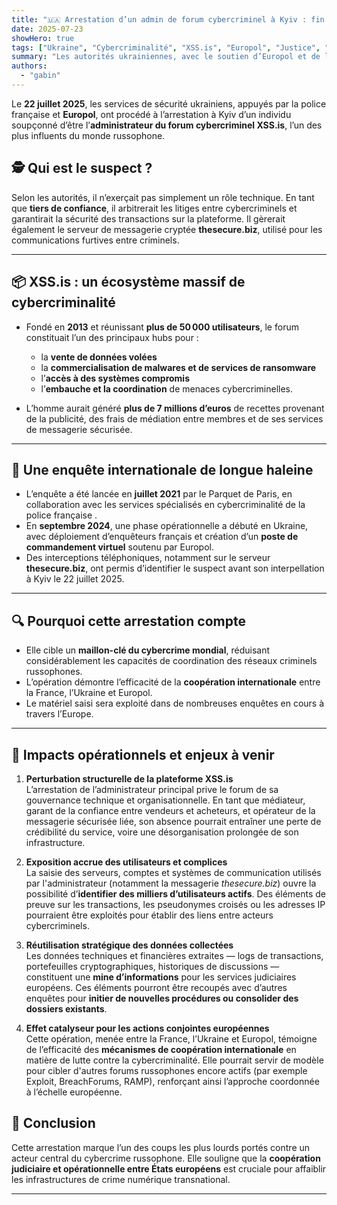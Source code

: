 ```yaml
---
title: "🇺🇦 Arrestation d’un admin de forum cybercriminel à Kyiv : fin d’un hub majeur"
date: 2025-07-23
showHero: true
tags: ["Ukraine", "Cybercriminalité", "XSS.is", "Europol", "Justice", "Cybersécurité"]
summary: "Les autorités ukrainiennes, avec le soutien d’Europol et de la police française, ont interpellé l’administrateur présumé du forum cybercriminel XSS.is à Kyiv. Cette plateforme, utilisée par plus de 50 000 membres, fédérait des services de ransomware, d’accès illégal et de traçage de données."
authors:
  - "gabin"
---
```



Le **22 juillet 2025**, les services de sécurité ukrainiens, appuyés par la police française et **Europol**, ont procédé à l’arrestation à Kyiv d’un individu soupçonné d’être l’**administrateur du forum cybercriminel XSS.is**, l’un des plus influents du monde russophone.

## 🕵️ Qui est le suspect ?

Selon les autorités, il n’exerçait pas simplement un rôle technique. En tant que **tiers de confiance**, il arbitrerait les litiges entre cybercriminels et garantirait la sécurité des transactions sur la plateforme. Il gèrerait également le serveur de messagerie cryptée **thesecure.biz**, utilisé pour les communications furtives entre criminels.

---

## 📦 XSS.is : un écosystème massif de cybercriminalité 

- Fondé en **2013** et réunissant **plus de 50 000 utilisateurs**, le forum constituait l’un des principaux hubs pour :
  - la **vente de données volées**
  - la **commercialisation de malwares et de services de ransomware**
  - l’**accès à des systèmes compromis**
  - l’**embauche et la coordination** de menaces cybercriminelles.

- L’homme aurait généré **plus de 7 millions d’euros** de recettes provenant de la publicité, des frais de médiation entre membres et de ses services de messagerie sécurisée.

---

## 🚨 Une enquête internationale de longue haleine

- L’enquête a été lancée en **juillet 2021** par le Parquet de Paris, en collaboration avec les services spécialisés en cybercriminalité de la police française .
- En **septembre 2024**, une phase opérationnelle a débuté en Ukraine, avec déploiement d’enquêteurs français et création d’un **poste de commandement virtuel** soutenu par Europol.
- Des interceptions téléphoniques, notamment sur le serveur **thesecure.biz**, ont permis d’identifier le suspect avant son interpellation à Kyiv le 22 juillet 2025.

---

## 🔍 Pourquoi cette arrestation compte

- Elle cible un **maillon-clé du cybercrime mondial**, réduisant considérablement les capacités de coordination des réseaux criminels russophones.
- L’opération démontre l’efficacité de la **coopération internationale** entre la France, l’Ukraine et Europol.
- Le matériel saisi sera exploité dans de nombreuses enquêtes en cours à travers l’Europe.

---

## 🧠 Impacts opérationnels et enjeux à venir

1. **Perturbation structurelle de la plateforme XSS.is**  
   L’arrestation de l’administrateur principal prive le forum de sa gouvernance technique et organisationnelle. En tant que médiateur, garant de la confiance entre vendeurs et acheteurs, et opérateur de la messagerie sécurisée liée, son absence pourrait entraîner une perte de crédibilité du service, voire une désorganisation prolongée de son infrastructure.

2. **Exposition accrue des utilisateurs et complices**  
   La saisie des serveurs, comptes et systèmes de communication utilisés par l'administrateur (notamment la messagerie *thesecure.biz*) ouvre la possibilité d’**identifier des milliers d’utilisateurs actifs**. Des éléments de preuve sur les transactions, les pseudonymes croisés ou les adresses IP pourraient être exploités pour établir des liens entre acteurs cybercriminels.

3. **Réutilisation stratégique des données collectées**  
   Les données techniques et financières extraites — logs de transactions, portefeuilles cryptographiques, historiques de discussions — constituent une **mine d’informations** pour les services judiciaires européens. Ces éléments pourront être recoupés avec d’autres enquêtes pour **initier de nouvelles procédures ou consolider des dossiers existants**.

4. **Effet catalyseur pour les actions conjointes européennes**  
   Cette opération, menée entre la France, l’Ukraine et Europol, témoigne de l’efficacité des **mécanismes de coopération internationale** en matière de lutte contre la cybercriminalité. Elle pourrait servir de modèle pour cibler d'autres forums russophones encore actifs (par exemple Exploit, BreachForums, RAMP), renforçant ainsi l’approche coordonnée à l’échelle européenne.

## 🧭 Conclusion

Cette arrestation marque l’un des coups les plus lourds portés contre un acteur central du cybercrime russophone. Elle souligne que la **coopération judiciaire et opérationnelle entre États européens** est cruciale pour affaiblir les infrastructures de crime numérique transnational. 

---
